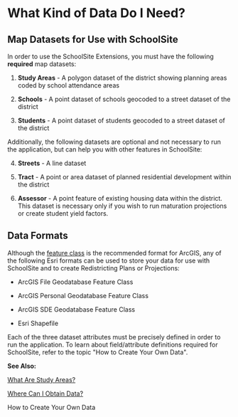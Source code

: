 # What Kind of Data Do I Need?

## Map Datasets for Use with SchoolSite
In order to use the SchoolSite Extensions, you must have the following **required** map datasets:

 

1. **Study Areas** - A polygon dataset of the district showing planning areas coded by school attendance areas

1. **Schools** - A point dataset of schools geocoded to a street dataset of the district

1. **Students** - A point dataset of students geocoded to a street dataset of the district

 

Additionally, the following datasets are optional and not necessary to run the application, but can help you with other features in SchoolSite:

 

4. **Streets** - A line dataset

5. **Tract** - A point or area dataset of planned residential development within the district

6. **Assessor** - A point feature of existing housing data within the district. This dataset is necessary only if you wish to run maturation projections or create student yield factors.

 

## Data Formats
Although the [feature class](https://desktop.arcgis.com/en/arcmap/latest/manage-data/geodatabases/feature-class-basics.htm) is the recommended format for ArcGIS, any of the following Esri formats can be used to store your data for use with SchoolSite and to create Redistricting Plans or Projections:

 

* ArcGIS File Geodatabase Feature Class

* ArcGIS Personal Geodatabase Feature Class

* ArcGIS SDE Geodatabase Feature Class

* Esri Shapefile

 

Each of the three dataset attributes must be precisely defined in order to run the application.  To learn about field/attribute definitions required for SchoolSite, refer to the topic "How to Create Your Own Data".

**See Also:**

[What Are Study Areas?](studyareas.md)

[Where Can I Obtain Data?](obtainData.md)

How to Create Your Own Data
